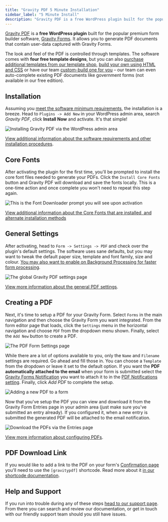 ```yaml
---
title: "Gravity PDF 5 Minute Installation"
sidebar_label: "5 Minute Install"
description: "Gravity PDF is a free WordPress plugin built for the popular premium form builder software, Gravity Forms. Get started in 5 minutes flat!"
---
```


[Gravity PDF](https://gravitypdf.com) is a **free WordPress plugin** built for the popular premium form builder software, [Gravity Forms](https://rocketgenius.pxf.io/c/1211356/445235/7938). It allows you to generate PDF documents that contain user-data captured with Gravity Forms. 

The look and feel of the PDF is controlled through templates. The software comes with **four free template designs**, but you can also [purchase additional templates from our template shop](https://gravitypdf.com/template-shop/), [build your own using HTML and CSS](../developers/start-customising.md) or have our team [custom-build one for you](https://gravitypdf.com/integration-services/) – our team can even auto-complete existing PDF documents like government forms (not available in our free edition). 

## Installation 

Assuming you [meet the software minimum requirements](installation.md), the installation is a breeze. Head to `Plugins -> Add New` in your WordPress admin area, search *Gravity PDF*, click **Install Now** and activate. It's that simple! 

![Installing Gravity PDF via the WordPress admin area](https://resources.gravitypdf.com/uploads/2015/10/automatic-install.png)

[View additional information about the software requirements and other installation procedures](installation.md).

## Core Fonts 

After activating the plugin for the first time, you'll be prompted to install the core font files needed to generate your PDFs. Click the `Install Core Fonts` button and Gravity PDF will download and save the fonts locally. This is a one-time action and once complete you won't need to repeat this step again. 

![This is the Font Downloader prompt you will see upon activation](https://resources.gravitypdf.com/uploads/2016/04/v5-font-installer.png) 

[View additional information about the Core Fonts that are installed, and alternate installation methods](core-pdf-fonts.md)

## General Settings 

After activating, head to `Form -> Settings -> PDF` and check over the plugin's default settings. The software uses sane defaults, but you may want to tweak the default paper size, template and font family, size and colour. [You may also want to enable on Background Processing for faster form processing](background-processing.md).

![The global Gravity PDF settings page](https://resources.gravitypdf.com/uploads/2016/04/v5-general-settings.png) 

[View more information about the general PDF settings](global-settings.md).

## Creating a PDF 

Next, it's time to setup a PDF for your Gravity Form. Select `Forms` in the main navigation and then choose the Gravity Form you want integrated. From the form editor page that loads, click the `Settings` menu in the horizontal navigation and choose `PDF` from the dropdown menu shown. Finally, select the `Add New` button to create a PDF. 

![The PDF Form Settings page](https://resources.gravitypdf.com/uploads/2016/04/v5-form-pdf-settings-1.png) 

While there are a lot of options available to you, only the `Name` and `Filename` settings are required. Go ahead and fill those in. You can choose a `Template` from the dropdown or leave it set to the default option. If you want the **PDF automatically attached to the email** when your form is submitted select the [Gravity Forms Notification](https://docs.gravityforms.com/configuring-notifications-in-gravity-forms/) you want to attach it to in the [PDF Notifications setting](setup-pdf.md#notifications). Finally, click *Add PDF* to complete the setup. 

![Adding a new PDF to a form](https://resources.gravitypdf.com/uploads/2016/04/v5-add-pdf.png) 

Now that you've setup the PDF you can view and download it from the Gravity Form Entries page in your admin area (just make sure you've submitted an entry already). If you configured it, when a new entry is submitted the generated PDF will be attached to the email notification. 

![Download the PDFs via the Entries page](https://resources.gravitypdf.com/uploads/2016/04/v5-download-pdf-page.png) 

[View more information about configuring PDFs](setup-pdf.md).

## PDF Download Link 

If you would like to add a link to the PDF on your form's [Confirmation page](https://docs.gravityforms.com/configuring-confirmations/) you'll need to use the `[gravitypdf]` shortcode. Read more about it [in our shortcode documentation](shortcodes.md).

## Help and Support 

If you run into trouble during any of these steps [head to our support page](https://gravitypdf.com/support/). From there you can search and review our documentation, or get in touch with our friendly support team should you still have issues.
